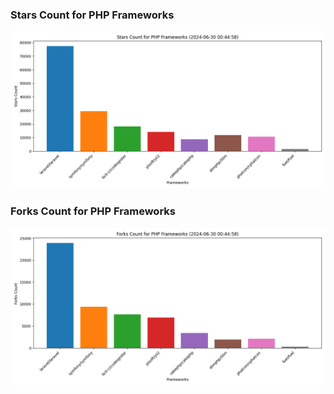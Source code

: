 ### Stars Count for PHP Frameworks

![Stars Chart](./archive/charts/20240630004458_stars_count.png)

### Forks Count for PHP Frameworks

![Forks Chart](./archive/charts/20240630004458_forks_count.png)

